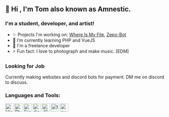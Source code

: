 ## 👋 Hi , I'm Tom also known as Amnestic.

### I'm a student, developer, and artist!

- ✨ Projects I'm working on:  [Where Is My File](https://github.com/Amnestic/WhereIsMyFile), [Zepo-Bot](https://github.com/Amnestic/Zepo)
- 🌱 I’m currently learning PHP and VueJS
- 🔨 I'm a freelance developer 
- ⚡ Fun fact: I love to photograph and make music. [EDM]<br />

### Looking for Job

Currently making websites and discord bots for payment. DM me on discord to discuss.<br />
<!--/Or contact me on [Fiverr]()--> 

### Languages and Tools:

<img align="left" alt="Visual Studio Code" width="26px" src="https://i.imgur.com/LwSdAlE.png" />
<img align="left" alt="Photoshop" width="26px" src="https://i.imgur.com/OC1RcS5.jpg" />
<img align="left" alt="Figma" width="26px" src="https://i.pinimg.com/originals/17/06/c9/1706c9f16bd08eb5e03f1df3e0a94a1c.png"/> 
<img align="left" alt="discord.js" width="26px" src="https://i.imgur.com/SI1DZf3.png" />
<img align="left" alt="JS" width="26px" src="https://i.imgur.com/3u1wzwE.png" />
<img align="left" alt="ts" width="26px" src="https://i.imgur.com/vSgFULR.png" />
<img align="left" alt="py" width="26px" src="https://i.imgur.com/4pIzF9V.png" /> <br />

